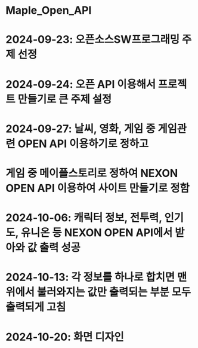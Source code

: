 # Maple_Open_API
# 2024-09-23: 오픈소스SW프로그래밍 주제 선정
# 2024-09-24: 오픈 API 이용해서 프로젝트 만들기로 큰 주제 설정
# 2024-09-27: 날씨, 영화, 게임 중 게임관련 OPEN API 이용하기로 정하고 
#             게임 중 메이플스토리로 정하여 NEXON OPEN API 이용하여 사이트 만들기로 정함
# 2024-10-06: 캐릭터 정보, 전투력, 인기도, 유니온 등 NEXON OPEN API에서 받아와 값 출력 성공
# 2024-10-13: 각 정보를 하나로 합치면 맨 위에서 불러와지는 값만 출력되는 부분 모두 출력되게 고침
# 2024-10-20: 화면 디자인 
